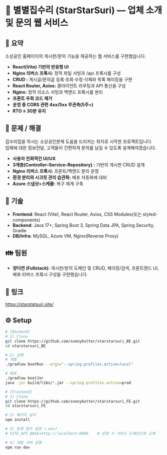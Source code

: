 # 🌟 별별집수리 (StarStarSuri) — 업체 소개 및 문의 웹 서비스

## 📌 요약
소상공인 홈페이지의 게시판/문의 기능을 제공하는 웹 서비스를 구현했습니다.  

- **React(Vite) 기반의 반응형 UI** 
- **Nginx 리버스 프록시:** 정적 파일 서빙과 /api 프록시를 구성
- **CRUD :** 게시글/문의글 등록·조회·수정·삭제와 목록 페이징을 구현  
- **React Router, Axios:** 클라이언트 라우팅과 API 통신을 구성  
- **Nginx:** 정적 리소스 서빙과 백엔드 프록시를 분리
- **프론트 우회 코드 제거** 
- **운영 중 CORS 관련 4xx/5xx 무관측(5주+)**
- **RTO ≤ 30분 유지**


## 🤔 문제 / 해결 
집수리업을 하시는 소상공인분께 도움을 드리자는 취지로 시작한 프로젝트입니다.  
업체에 대한 정보전달, 고객들이 간편하게 문의를 남길 수 있도록 설계해야겠습니다. 

- **사용자 친화적인 UI/UX**
- **3계층(Controller–Service–Repository) :** 기반의 게시판 CRUD 설계
- **Nginx 리버스 프록시:** 프론트/백엔드 분리 운영
- **환경 분리와 시크릿 관리 습관화:** 배포 자동화에 대비
- **Azure 스냅샷+스케줄:** 복구 체계 구축

## 🔨 기술
- **Frontend**: React (Vite), React Router, Axios, CSS Modules(또는 styled-components)  
- **Backend**: Java 17+, Spring Boot 3, Spring Data JPA, Spring Security, Gradle  
- **DB/Infra**: MySQL, Azure VM, Nginx(Reverse Proxy)

## 👪 팀원
- **양다연 (Fullstack)**: 게시판/문의 도메인 및 CRUD, 페이징/검색, 프론트엔드 UI,\
 배포·리버스 프록시 구성을 구현했습니다.

## 📎 링크
https://starstatsuri.site/

## ⚙️ Setup 
```bash
# [Backend]
# 1) Clone
git clone https://github.com/soonybutter/starstarsuri_BE.git
cd starstarsuri_BE

# 2) 실행
# 개발
./gradlew bootRun --args="--spring.profiles.active=local"

# 배포
./gradlew bootJar
java -jar build/libs/*.jar --spring.profiles.active=prod

# [Frontend]
# 1) Clone
git clone https://github.com/soonybutter/starstarsuri_FE.git
cd starstarsuri_FE

# 2) 패키지 설치
npm install

# 3) 환경 변수 설정 (.env)
# VITE_API_BASE=http://localhost:8080    # 운영 시 서비스 도메인으로 교체

# 4) 개발 서버 실행
npm run dev
